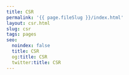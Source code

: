 ```yaml
---
title: CSR
permalink: '{{ page.fileSlug }}/index.html'
layout: csr.html
slug: csr
tags: pages
seo:
  noindex: false
  title: CSR
  og:title: CSR
  twitter:title: CSR
---
```



